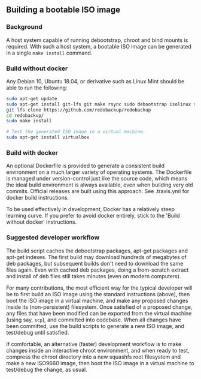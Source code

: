 ## Building a bootable ISO image

### Background

A host system capable of running debootstrap, chroot and bind mounts is required. With such a host system, a bootable ISO image can be generated in a single `make install` command.

### Build without docker

Any Debian 10, Ubuntu 18.04, or derivative such as Linux Mint should be able to run the following:
```bash
sudo apt-get update
sudo apt-get install git-lfs git make rsync sudo debootstrap isolinux syslinux squashfs-tools genisoimage memtest86+
git lfs clone https://github.com/redobackup/redobackup
cd redobackup/
sudo make install

# Test the generated ISO image in a virtual machine.
sudo apt-get install virtualbox
```

### Build with docker

An optional Dockerfile is provided to generate a consistent build environment on a much larger variety of operating systems. The Dockerfile is managed under version-control just like the source code, which means the ideal build environment is always available, even when building very old commits. Official releases are built using this approach. See .travis.yml for docker build instructions.

To be used effectively in development, Docker has a relatively steep learning curve. If you prefer to avoid docker entirely, stick to the 'Build without docker' instructions.

### Suggested developer workflow

The build script caches the debootstrap packages, apt-get packages and apt-get indexes. The first build may download hundreds of megabytes of deb packages, but subsequent builds don't need to download the same files again. Even with cached deb packages, doing a from-scratch extract and install of deb files still takes minutes (even on modern computers).

For many contributions, the most efficient way for the typical developer will be to first build an ISO image using the standard instructions (above), then boot the ISO image in a virtual machine, and make any proposed changes inside its (non-persistent) filesystem. Once satisfied of a proposed change, any files that have been modified can be exported from the virtual machine (using say, `scp`), and committed into codebase. When all changes have been committed, use the build scripts to generate a new ISO image, and test/debug until satisfied.

If comfortable, an alternative (faster) development workflow is to make changes inside an interactive chroot environment, and when ready to test, compress the chroot directory into a new squashfs root filesystem and make a new ISO9660 image, then boot the ISO image in a virtual machine to test/debug the change, as usual.
